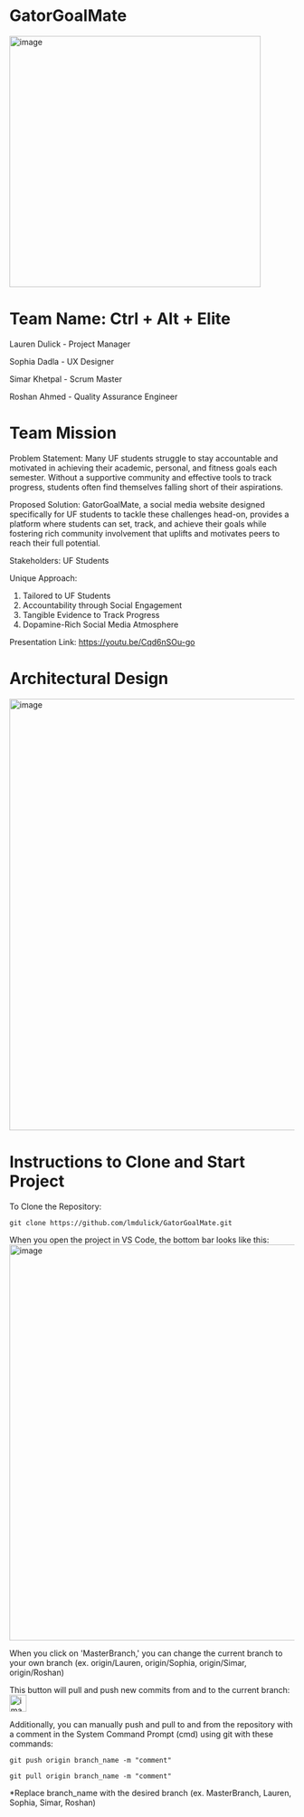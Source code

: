 # GatorGoalMate

<img width="444" alt="image" src="https://github.com/lmdulick/GatorGoalMate/assets/116673406/13b53b2d-db9c-4c55-8337-8e8826a64157">

# Team Name: Ctrl + Alt + Elite
Lauren Dulick - Project Manager

Sophia Dadla - UX Designer

Simar Khetpal - Scrum Master

Roshan Ahmed - Quality Assurance Engineer

# Team Mission
Problem Statement: Many UF students struggle to stay accountable and motivated in achieving their academic, personal, and fitness goals each semester. Without a supportive community and effective tools to track progress, students often find themselves falling short of their aspirations.

Proposed Solution: GatorGoalMate, a social media website designed specifically for UF students to tackle these challenges head-on, provides a platform where students can set, track, and achieve their goals while fostering rich community involvement that uplifts and motivates peers to reach their full potential.

Stakeholders: UF Students

Unique Approach:
1. Tailored to UF Students 
2. Accountability through Social Engagement
3. Tangible Evidence to Track Progress
4. Dopamine-Rich Social Media Atmosphere

Presentation Link: https://youtu.be/Cqd6nSOu-go

# Architectural Design
<img width="763" alt="image" src="https://github.com/lmdulick/GatorGoalMate/assets/116673406/48c849c6-9d8a-4e0a-9ffc-72cee50f882b">

# Instructions to Clone and Start Project
To Clone the Repository:
```shell
git clone https://github.com/lmdulick/GatorGoalMate.git
```
When you open the project in VS Code, the bottom bar looks like this:
<img width="700" alt="image" src="https://github.com/lmdulick/GatorGoalMate/assets/116673406/f20afc30-cea6-4f9b-aeaa-ec0bd26d1c81">

When you click on 'MasterBranch,' you can change the current branch to your own branch (ex. origin/Lauren, origin/Sophia, origin/Simar, origin/Roshan)

This button will pull and push new commits from and to the current branch:
<img width="30" alt="image" src="https://github.com/lmdulick/GatorGoalMate/assets/116673406/96e57f92-7b2d-48e5-b028-56c410032991">

Additionally, you can manually push and pull to and from the repository with a comment in the System Command Prompt (cmd) using git with these commands:
```shell
git push origin branch_name -m "comment"
```
```shell
git pull origin branch_name -m "comment"
```
*Replace branch_name with the desired branch (ex. MasterBranch, Lauren, Sophia, Simar, Roshan)

